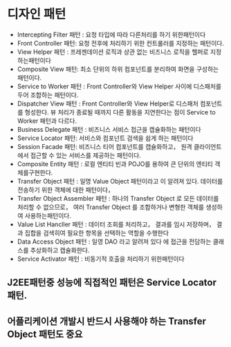 # 디자인 패턴

- lntercepting Filter 패턴 : 요청 타입에 따라 다른처리를 하기 위한패턴이다
- Front Controller 패턴: 요청 전후에 처리하기 위한 컨트롤러를 지정하는 패턴이다. 
- View Helper 패턴 : 프레젠데이션 로직과 상관 없는 비즈니스 로직을 헬퍼로 지정하는패턴이다 
- Composite View 패턴: 최소 단위의 하위 컴포넌트를 분리하여 화면을 구성하는 패턴이다. 
- Service to Worker 패턴 : Front Controller와 View Helper 사이에 디스패처를 두어 조합하는 패턴이다. 
- Dispatcher View 패턴 : Front Controller와 View Helper로 디스패처 컴포넌트를 형성한다. 뷰 처리가 종료될 때까지 다른 활동을 지연한다는 점이 Service to Worker 패턴과 다르다. 
- Business Delegate 패턴 : 비즈니스 서비스 접근을 캡슐화하는 패턴이다 
- Service Locator 패턴: 서비스와 컴포넌트 검색을 쉽게 하는 패턴이다 
- Session Facade 패턴: 비즈니스 티어 컴포넌트를 캡슐화하고， 원격 클라이언트에서 접근할 수 있는 서비스를 제공하는 패턴이다. 
- Composite Entity 패턴 : 로컬 엔티티 빈과 POJO를 용하여 큰 단위의 엔티티 객체를구현한다. 
- Transfer Object 패턴 : 일명 Value Object 패턴이라고 이 알려져 있다. 데이터를 전송하기 위한 객체에 대한 패턴이다， 
- Transfer Object Assembler 패턴 : 하나의 Transfer Object 로 모든 데이터를 처리할 수 없으므로， 여러 Transfer Object 를 조합하거나 변형한 객체를 생성하여 사용하는패턴이다. 
- Value List Hancller 패턴 : 데이터 조회를 처리하고， 결과를 임시 저장하며， 결과 집합을 검색히여 필요한 항목을 선택하는 역할을 수행한다 
- Data Access Object 패턴 : 일영 DAO 라고 알려져 있다 에 접근을 전담하는 클래스를 추상화하고 캡슐화한다. 
- Service Activator 패턴 : 비동기적 호출을 처리하기 위한패턴이다

## J2EE패턴중 성능에 직접적인 패턴은 Service Locator 패턴.
## 어플리케이션 개발시 반드시 사용해야 하는 Transfer Object 패턴도 중요

